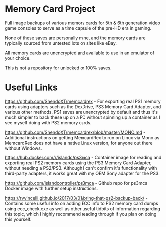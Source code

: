 # Memory Card Project
Full image backups of various memory cards for 5th & 6th generation video game consoles to serve as a time capsule of the pre-HD era in gaming.

None of these saves are personally mine, and the memory cards are typically sourced from untested lots on sites like eBay.

All memory cards are unencrypted and available to use in an emulator of your choice.

This is not a repository for unlocked or 100% saves.

# Useful Links

https://github.com/ShendoXT/memcardrex - For exporting real PS1 memory cards using adapters such as the DexDrive, PS3 Memory Card Adapter, and various other methods. PS1 saves are unencrypted by default and thus it's much simpler to back these up on a PC without spinning up a container as I see myself doing with PS2 memory cards.

https://github.com/ShendoXT/memcardrex/blob/master/MONO.md - Additional instructions on getting MemcardRex to run on Linux via Mono as MemcardRex does not have a native Linux version, for anyone out there without Windows.

https://hub.docker.com/r/islandc/ps3mca - Container image for reading and exporting real PS2 memory cards using the PS3 Memory Card Adapter, without needing a PS2/PS3. Although I can't confirm it's functionality with third-party adapters, it works great with my OEM Sony adapter for the PS3.

https://github.com/islandcontroller/ps3mca - Github repo for ps3mca Docker image with further setup instructions. 

https://rvvincelli.github.io/2017/03/01/bring-that-ps2-backup-back/ - Contains some useful info on adding ECC info to PS2 memory card dumps using ecc_check.exe as well as other useful tidbits of information regarding this topic, which I highly recommend reading through if you plan on doing this yourself.
